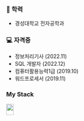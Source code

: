 <h3>🏫 학력</h3>
<ul>
 <li>경성대학교 전자공학과</li>
</ul>
<h3>💻 자격증</h3>
<ul>
 <li>정보처리기사 (2022.11)</li>
 <li>SQL 개발자 (2022.12)</li>
 <li>컴퓨터활용능력1급 (2019.10)</li>
 <li>워드프로세서 (2019.11)</li>
</ul>
<h3>My Stack</h3>
<img 
  width=20
  height=30
  src="https://user-images.githubusercontent.com/105061383/211189676-b0306b84-bc2d-49df-ad06-806610779508.png"
/>


<!--
**JinkyuJeong/JinkyuJeong** is a ✨ _special_ ✨ repository because its `README.md` (this file) appears on your GitHub profile.

Here are some ideas to get you started:

- 🔭 I’m currently working on ...
- 🌱 I’m currently learning ...
- 👯 I’m looking to collaborate on ...
- 🤔 I’m looking for help with ...
- 💬 Ask me about ...
- 📫 How to reach me: ...
- 😄 Pronouns: ...
- ⚡ Fun fact: ...
-->

